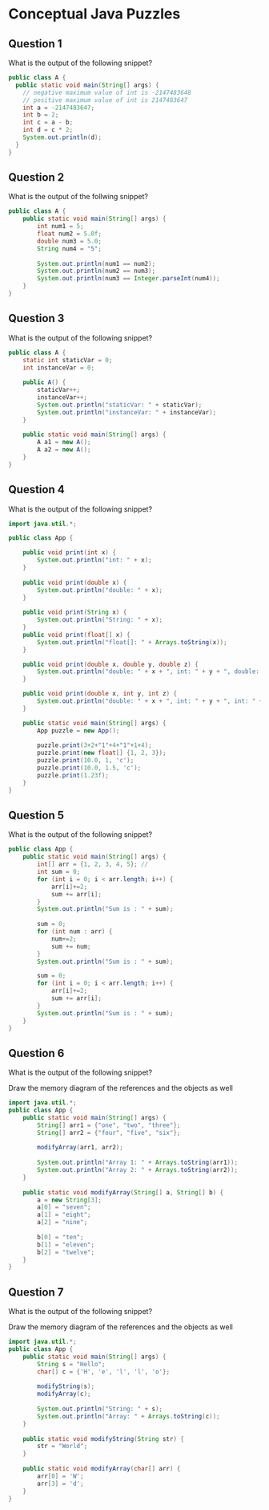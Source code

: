 # Conceptual Java Puzzles

## Question 1
What is the output of the following snippet?
```java
public class A {
  public static void main(String[] args) {
    // negative maximum value of int is -2147483648
    // positive maximum value of int is 2147483647
    int a = -2147483647; 
    int b = 2;
    int c = a - b;
    int d = c * 2;
    System.out.println(d);
  }
}
```

## Question 2
What is the output of the follwing snippet?
```java
public class A {
    public static void main(String[] args) {
        int num1 = 5;
        float num2 = 5.0f;
        double num3 = 5.0;
        String num4 = "5";
        
        System.out.println(num1 == num2);
        System.out.println(num2 == num3);
        System.out.println(num3 == Integer.parseInt(num4));
    }
}
```

## Question 3
What is the output of the following snippet?
```java
public class A {
    static int staticVar = 0;
    int instanceVar = 0;
    
    public A() {
        staticVar++;
        instanceVar++;
        System.out.println("staticVar: " + staticVar);
        System.out.println("instanceVar: " + instanceVar);
    }
    
    public static void main(String[] args) {
        A a1 = new A();
        A a2 = new A();
    }
}
```

## Question 4
What is the output of the following snippet?
```java
import java.util.*;

public class App {

    public void print(int x) {
        System.out.println("int: " + x);
    }
    
    public void print(double x) {
        System.out.println("double: " + x);
    }
    
    public void print(String x) {
        System.out.println("String: " + x);
    }
    public void print(float[] x) {
        System.out.println("float[]: " + Arrays.toString(x));
    }

    public void print(double x, double y, double z) {
        System.out.println("double: " + x + ", int: " + y + ", double: " + z);
    }

    public void print(double x, int y, int z) {
        System.out.println("double: " + x + ", int: " + y + ", int: " + z);
    }

    public static void main(String[] args) {
        App puzzle = new App();
        
        puzzle.print(3+2+"1"+4+"1"+1+4);
        puzzle.print(new float[] {1, 2, 3});
        puzzle.print(10.0, 1, 'c');
        puzzle.print(10.0, 1.5, 'c');
        puzzle.print(1.23f);
    }
}
```

## Question 5
What is the output of the following snippet?
```java
public class App {
    public static void main(String[] args) {
        int[] arr = {1, 2, 3, 4, 5}; //
        int sum = 0;
        for (int i = 0; i < arr.length; i++) {
            arr[i]+=2;
            sum += arr[i];
        }
        System.out.println("Sum is : " + sum);
        
        sum = 0;
        for (int num : arr) {
            num+=2;
            sum += num;
        }
        System.out.println("Sum is : " + sum);

        sum = 0;
        for (int i = 0; i < arr.length; i++) {
            arr[i]+=2;
            sum += arr[i];
        }
        System.out.println("Sum is : " + sum);
    }
}
```

## Question 6
What is the output of the following snippet?

Draw the memory diagram of the references and the objects as well
```java
import java.util.*;
public class App {
    public static void main(String[] args) {
        String[] arr1 = {"one", "two", "three"};
        String[] arr2 = {"four", "five", "six"};
        
        modifyArray(arr1, arr2);
        
        System.out.println("Array 1: " + Arrays.toString(arr1));
        System.out.println("Array 2: " + Arrays.toString(arr2));
    }
    
    public static void modifyArray(String[] a, String[] b) {
        a = new String[3];
        a[0] = "seven";
        a[1] = "eight";
        a[2] = "nine";
        
        b[0] = "ten";
        b[1] = "eleven";
        b[2] = "twelve";
    }
}
```
## Question 7
What is the output of the following snippet?

Draw the memory diagram of the references and the objects as well
```java
import java.util.*;
public class App {
    public static void main(String[] args) {
        String s = "Hello";
        char[] c = {'H', 'e', 'l', 'l', 'o'};
        
        modifyString(s);
        modifyArray(c);
        
        System.out.println("String: " + s);
        System.out.println("Array: " + Arrays.toString(c));
    }
    
    public static void modifyString(String str) {
        str = "World";
    }
    
    public static void modifyArray(char[] arr) {
        arr[0] = 'W';
        arr[3] = 'd';
    }
}
```
